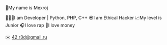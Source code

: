 👋My name is Mexroj

🧑🏻‍💻I am Developer | Python, PHP, C++
😎I am Ethical Hacker
📈My level is Junior
🎧I love rap
💸I love money

✉️ 42.r3d@gmail.ru

<!---
shamoldev/shamoldev is a ✨ special ✨ repository because its `README.md` (this file) appears on your GitHub profile.
You can click the Preview link to take a look at your changes.
--->
